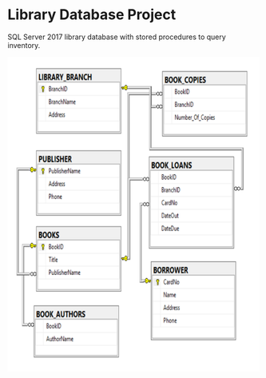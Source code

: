 # Library Database Project

SQL Server 2017 library database with stored procedures to query inventory. 

<p align="center">
  <img width="720" height="630" src="https://github.com/joshsteph/joshsteph.github.io/blob/master/img/dbImg/dbLibrarySchema.png">
</p>  

